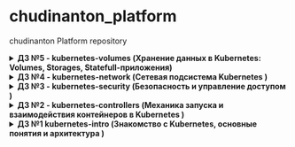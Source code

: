 # chudinanton_platform
chudinanton Platform repository
<details>
<summary> <b>ДЗ №5 - kubernetes-volumes (Хранение данных в Kubernetes: Volumes, Storages, Statefull-приложения)</b></summary>

- [x] Основное ДЗ

- [x] Дополнительно ДЗ


### <b>Основное задание  - StatefulSet с Minio </b>
Развернул Minio и сделали headless service для него

### <b>Дополнительное задание - использование secrets</b> 
Убрал секреты в secret для не явного их хранения в манифесте StatefulSet
Зашифровал credentials.yaml через ansible-vault


</details>
<details>
<summary> <b>ДЗ №4 - kubernetes-network (Сетевая подсистема Kubernetes )</b></summary>

- [x] Основное ДЗ

- [x] Дополнительно ДЗ №1

- [x] Дополнительно ДЗ №2

- [x] Дополнительно ДЗ №3

Minikube развернут так (дабы нормально функционировала маршрутизация): 
https://minikube.sigs.k8s.io/docs/drivers/vmware/

Плюс установлен Vmware Fusion.
Добавил маршрут:
<pre>
sudo route -n add 172.17.255.0/24 192.168.153.2
</pre>

### <b>Основное задание 1 - ClusterIP </b>

Удобны в тех случаях, когда:
- Нам не надо подключаться к конкретному поду сервиса
- Нас устраивается случайное расределение подключений между подами
- Нам нужна стабильная точка подключения к сервису, независимая от
подов, нод и DNS-имен

Например:
- Подключения клиентов к кластеру БД (multi-read) или хранилищу
- Простейшая (не совсем, use IPVS, Luke) балансировка нагрузки внутри
кластера

### <b>Основное задание 2 - Включение IPVS </b>

Что такое IPVS
IPVS (IP Virtual Server) реализует балансировку нагрузки на транспортном уровне, обычно называемую коммутацией LAN уровня 4, как часть ядра Linux.

IPVS работает на хосте и действует как балансировщик нагрузки перед кластером реальных серверов. IPVS может направлять запросы для служб на основе TCP и UDP к реальным серверам и заставлять службы реальных серверов отображаться как виртуальные службы на одном IP-адресе.

IPVS против IPTABLES
Режим IPVS был представлен в Kubernetes v1.8, идет бета-версия в v1.9 и GA в v1.11. Режим IPTABLES был добавлен в v1.1 и стал рабочим режимом по умолчанию, начиная с v1.2. И IPVS, и IPTABLES основаны на netfilter. Различия между режимами IPVS и IPTABLES заключаются в следующем:

IPVS обеспечивает лучшую масштабируемость и производительность для больших кластеров.

IPVS поддерживает более сложные алгоритмы балансировки нагрузки, чем IPTABLES (наименьшая нагрузка, наименьшее количество соединений, местонахождение, взвешенное значение и т. Д.).

IPVS поддерживает проверку работоспособности сервера, повторные попытки подключения и т. Д.

Полезная команда в toolbox внутри ВМ
<pre>
ipvsadm --list -n
</pre>

### <b>Основное задание 3 - Установка MetalLB</b>

MetalLB позволяет запустить внутри кластера L4-балансировщик,
который будет принимать извне запросы к сервисам и раскидывать их
между подами.


- Cделал Load balancer web-svc-lb для web с опубликованным 80-м портом
<pre>
#kubectl describe svc web-svc-lb                                                                      
Name:                     web-svc-lb
Namespace:                default
Labels:                   <none>
Annotations:              <none>
Selector:                 app=web
Type:                     LoadBalancer
IP:                       10.107.131.31
LoadBalancer Ingress:     172.17.255.1
Port:                     <unset>  80/TCP
TargetPort:               8000/TCP
NodePort:                 <unset>  32546/TCP
Endpoints:                172.17.0.6:8000,172.17.0.7:8000,172.17.0.8:8000
Session Affinity:         None
External Traffic Policy:  Cluster
Events:                   <none>
</pre>
Присвоен ip <b>172.17.255.1</b>
- Добавили маршрут к сети в миникубе
- Проверил работоспособность 

### <b>Дополнительное задание №1 - DNS через MetalLB</b> 
- Сделаны два манифеста coredns-tcp-svc-lb.yaml и coredns-udp-svc-lb.yaml где создаются сервисы со статичным ip <b>172.17.255.10</b> в ns kube-system с kube-dns

Документация по шарингу сервиса на одном ip:

https://metallb.universe.tf/usage/#ip-address-sharing

Необходимо использовать 
<pre>
annotations:
    metallb.universe.tf/allow-shared-ip
</pre>

<pre>
# nslookup kubernetes.default.svc.cluster.local 172.17.255.10
Server:         172.17.255.10
Address:        172.17.255.10:53


Name:   kubernetes.default.svc.cluster.local
Address: 10.96.0.1
</pre>


### <b>Основное задание 4 - Cоздаем "коробочный" Ingress контроллер ingress-nginx и proxy сервиса</b>
- Cоздание ingress-nginx
<pre>
#NAME                                            READY   STATUS      RESTARTS   AGE
pod/ingress-nginx-admission-create-7wv4g        0/1     Completed   0          154m
pod/ingress-nginx-admission-patch-t74r2         0/1     Completed   2          154m
pod/ingress-nginx-controller-659dbc6d66-cp52k   1/1     Running     0          154m

NAME                                         TYPE           CLUSTER-IP      EXTERNAL-IP    PORT(S)                      AGE
service/ingress-nginx                        LoadBalancer   10.96.166.218   172.17.255.2   80:30186/TCP,443:30268/TCP   123m
service/ingress-nginx-controller             NodePort       10.105.35.255   <none>         80:31611/TCP,443:31004/TCP   154m
service/ingress-nginx-controller-admission   ClusterIP      10.110.6.221    <none>         443/TCP                      154m

NAME                                       READY   UP-TO-DATE   AVAILABLE   AGE
deployment.apps/ingress-nginx-controller   1/1     1            1           154m

NAME                                                  DESIRED   CURRENT   READY   AGE
replicaset.apps/ingress-nginx-controller-659dbc6d66   1         1         1       154m

NAME                                       COMPLETIONS   DURATION   AGE
job.batch/ingress-nginx-admission-create   1/1           8s         154m
job.batch/ingress-nginx-admission-patch    1/1           24s        154m
</pre>

Для ingress-nginx присвоен ip <b>172.17.255.2</b>

- <b>Подключение приложение Web к Ingress (Создание Headless-сервиса)</b>

Ingress-контроллер не требует ClusterIP для балансировки
трафика
Список узлов для балансировки заполняется из ресурса Endpoints
нужного сервиса (это нужно для "интеллектуальной" балансировки,
привязки сессий и т.п.)
Поэтому мы можем использовать headless-сервис для нашего вебприложения.

Смотрим на различия в ClusterIP для опубликованного headless-сервиса:
<pre>
#kubectl get service/web-svc-cip                                                                    
NAME          TYPE        CLUSTER-IP      EXTERNAL-IP   PORT(S)   AGE
web-svc-cip   ClusterIP   10.109.149.24   <none>        80/TCP    48s
#kubectl get service/web-svc                                                                         
NAME      TYPE        CLUSTER-IP   EXTERNAL-IP   PORT(S)   AGE
web-svc   ClusterIP   None         <none>        80/TCP    106m
</pre>

Ошибка:
<pre>
Error from server (InternalError): error when creating "web-ingress.yaml": Internal error occurred: failed calling webhook "validate.nginx.ingress.kubernetes.io": an error on the server ("") has prevented the request from succeeding
</pre>

Решение ошибки:
https://stackoverflow.com/questions/61365202/nginx-ingress-service-ingress-nginx-controller-admission-not-found

- <b>Создание правил Ingress, настройка ingress-прокси</b>
<pre>
networking.k8s.io/v1beta1 уже устарела о чем выводится предупреждение
Warning: networking.k8s.io/v1beta1 Ingress is deprecated in v1.19+, unavailable in v1.22+; use networking.k8s.io/v1 Ingress
Лучше сразу делать на networking.k8s.io/v1 чуть изменив манифест
</pre>

Просмотр созданного правила:
<pre>
#kubectl describe ingress/web
Name:             web
Namespace:        default
Address:          192.168.153.2
Default backend:  default-http-backend:80 (<error: endpoints "default-http-backend" not found>)
Rules:
  Host        Path  Backends
  ----        ----  --------
  *           
              /web   web-svc:8000 (172.17.0.3:8000,172.17.0.4:8000,172.17.0.5:8000)
Annotations:  nginx.ingress.kubernetes.io/rewrite-target: /
Events:       <none>
</pre>
Заметим что есть ошибка (error: endpoints "default-http-backend" not found)

### <b>Дополнительное задание №2 - Ingress для Dashboard</b>

Install

To deploy Dashboard, execute following command:
<pre>
$ kubectl apply -f https://raw.githubusercontent.com/kubernetes/dashboard/v2.3.1/aio/deploy/recommended.yaml
</pre>
Создан dashboard-ingress.yaml методом гугления на 443 порту. Иначе не будет работать авторизация.

Используем аннотацию:
<pre>
nginx.ingress.kubernetes.io/backend-protocol: "HTTPS"
</pre>

Cервис становится доступным по следующей ссылке:
<pre>
https://172.17.255.2/dashboard/
</pre>

Авторизация:
<pre>
https://github.com/kubernetes/dashboard/blob/master/docs/user/access-control/creating-sample-user.md
</pre>

### <b>Дополнительное задание №3 - Canary для Ingress</b>
Что нам нужно сделать?
- Создаем Deployment <b>prod</b> с нужным нам приложением.
- Создаем Headless-сервис svc-prod с app <b>prod</b> с соответсвующими портами
- Делаем Ingress правило для svc-prod
Проверяем:
<pre>
curl http://172.17.255.2/production
</pre>

- Создаем Deployment <b>canary</b> с нужным нам приложением и replicas: 1  на то она и canary
- Создаем Headless-сервис svc-canary с app <b>canary</b> с соответсвующими портами
- Создаем Ingress правило для svc-canary используя в аннотации canary-by-header и canary-by-header-value:

<pre>
  annotations:
    ... 
    nginx.ingress.kubernetes.io/canary: "true"
    nginx.ingress.kubernetes.io/canary-by-header: "canary" 
    nginx.ingress.kubernetes.io/canary-by-header-value: "true"
    ...
</pre>
др. МАН:

https://kubernetes.github.io/ingress-nginx/user-guide/nginx-configuration/annotations/#canary

Поверяем:
<pre>
#for i in $(seq 1 10); do curl -s -H "canary: true" http://172.17.255.2/production | grep "HOSTNAME="; done
export HOSTNAME='canary-7ccb57755d-dtg4z'
export HOSTNAME='canary-7ccb57755d-dtg4z'
export HOSTNAME='canary-7ccb57755d-dtg4z'
export HOSTNAME='canary-7ccb57755d-dtg4z'
export HOSTNAME='canary-7ccb57755d-dtg4z'
export HOSTNAME='canary-7ccb57755d-dtg4z'
export HOSTNAME='canary-7ccb57755d-dtg4z'
export HOSTNAME='canary-7ccb57755d-dtg4z'
export HOSTNAME='canary-7ccb57755d-dtg4z'
export HOSTNAME='canary-7ccb57755d-dtg4z'

Если используем веса:
...
    nginx.ingress.kubernetes.io/canary: "true"
    nginx.ingress.kubernetes.io/canary-weight: "50"
....

#for i in $(seq 1 10); do curl -s http://172.17.255.2/production | grep "HOSTNAME="; done 
export HOSTNAME='canary-7ccb57755d-dtg4z'
export HOSTNAME='canary-7ccb57755d-dtg4z'
export HOSTNAME='prod-7978c597c-8qsfc'
export HOSTNAME='prod-7978c597c-8qsfc'
export HOSTNAME='prod-7978c597c-7zg2m'
export HOSTNAME='canary-7ccb57755d-dtg4z'
export HOSTNAME='canary-7ccb57755d-dtg4z'
export HOSTNAME='canary-7ccb57755d-dtg4z'
export HOSTNAME='prod-7978c597c-7zg2m'
export HOSTNAME='prod-7978c597c-vhksb'
</pre>
</details>

<details>
<summary>
<b>ДЗ №3 - kubernetes-security (Безопасность и управление доступом )</b>
</summary>

- [x] Основное ДЗ

### <b>Основное задание 1</b>
- Создать Service Account bob, дать ему роль admin в рамках всего кластера
- Создать Service Account dave без доступа к кластеру

<pre>
#Посмотреть имя токена у bob
kubectl get serviceaccounts bob -o yaml
kubectl describe serviceaccounts bob
Вытащить и декодировать токен сервис аккаунта bob
kubectl get secret bob-token-rv77h -o "jsonpath={.data.token}" | base64 -D
</pre>
Конфигурационный файл доступу к кластеру получается токой (client-key-data берем из kubectl get secret bob-token-rv77h -o yaml):
<pre>
apiVersion: v1
clusters:
- cluster:
- cluster:
    certificate-authority-data:
    ....
    server: https://127.0.0.1:65082
  name: kind-kind
contexts:
- context:
    cluster: kind-kind
    user: kind-bob
  name: kind-bob
- context:
    cluster: kind-kind
    user: kind-dave
  name: kind-dave
- context:
    cluster: kind-kind
    user: kind-kind
  name: kind-kind
current-context: kind-bob
kind: Config
preferences: {}
users:
- name: kind-bob
  user:
    client-key-data: 
    .....
    token: 
    .....
- name: kind-kind
  user:
    client-certificate-data: 
    .....
    client-key-data: 
    .....
- name: kind-dave
  user:
    client-key-data: 
    .....
    token: 
    ..... 
</pre>

Результат:
<pre>
(kind-bob # N/A) antonchudin@mir ~# kubectl config use-context kind-bob                                                                      
Switched to context "kind-bob".
(kind-bob # N/A) antonchudin@mir ~# kubectl get nodes                                                                                                     
Error from server (Forbidden): nodes is forbidden: User "system:serviceaccount:default:bob" cannot list resource "nodes" in API group "" at the cluster scope
(kind-bob # N/A) antonchudin@mir ~# kubectl get pods                                                                          
NAME                              READY   STATUS    RESTARTS   AGE
frontend-5776587b79-g2slw         1/1     Running   0          28h
frontend-5776587b79-g79cw         1/1     Running   0          28h
frontend-5776587b79-r9kn6         1/1     Running   0          28h
paymentservice-7bc7f8b757-hm25q   1/1     Running   0          28h
paymentservice-7bc7f8b757-wl4ss   1/1     Running   0          28h
paymentservice-7bc7f8b757-xpt9b   1/1     Running   0          28h

(kind-kind # N/A) antonchudin@mir ~# kubectl config use-context kind-dave                                                                                 
Switched to context "kind-dave".
(kind-dave # N/A) antonchudin@mir ~# kubectl get nodes                                                                                                    
error: You must be logged in to the server (Unauthorized)
(kind-dave # N/A) antonchudin@mir ~# kubectl get pods                                                                          
error: You must be logged in to the server (Unauthorized)
(kind-dave # N/A) antonchudin@mir ~# cat .kube/config  

Или так
(kind-kind # ) antonchudin@mir ~# kubectl auth can-i get pods -A --as system:serviceaccount:default:bob 
yes
(kind-kind # ) antonchudin@mir ~# kubectl auth can-i get pods -A --as system:serviceaccount:default:dave
no
</pre>

### <b>Основное задание 2</b>
- Создать Namespace prometheus
- Создать Service Account carol в этом Namespace
- Дать всем Service Account в Namespace prometheus возможность делать get, list, watch в отношении Pods всего кластера
<pre>
(kind-kind # ) antonchudin@mir ~# kubectl auth can-i get pods --as system:serviceaccount:prometheus:carol 
yes
(kind-kind # ) antonchudin@mir ~# kubectl auth can-i delete pods --as system:serviceaccount:prometheus:carol
no
(kind-kind # ) antonchudin@mir ~# kubectl auth can-i watch pods --as system:serviceaccount:prometheus:carol
yes
</pre>

### <b>Основное задание 3</b>
- Создать Namespace dev
- Создать Service Account jane в Namespace dev
- Дать jane роль admin в рамках Namespace dev
- Создать Service Account ken в Namespace dev
- Дать ken роль view в рамках Namespace dev

<pre>
(kind-kind # ) antonchudin@mir ~# kubectl auth can-i get pods -A --as system:serviceaccount:dev:jane
no
(kind-kind # ) antonchudin@mir ~# kubectl auth can-i get pods -n dev --as system:serviceaccount:dev:jane
yes
(kind-kind # N/A) antonchudin@mir ~# kubectl auth can-i get pods -n dev --as system:serviceaccount:dev:ken                                                
yes
(kind-kind # N/A) antonchudin@mir ~# kubectl auth can-i delete pods -n dev --as system:serviceaccount:dev:ken                                             
no
(kind-kind # N/A) antonchudin@mir ~# kubectl auth can-i delete pods -n dev --as system:serviceaccount:dev:jane
yes
</pre>
</details>
<details>
<summary>
<b>ДЗ №2 - kubernetes-controllers (Механика запуска и взаимодействия контейнеров в Kubernetes )</b></summary>

- [x] Основное ДЗ

- [x] Дополнительно ДЗ №1

- [x] Дополнительно ДЗ №2

- [x] Дополнительно ДЗ №3

### <b>Основное задание</b>

- Установка kind и поднятие кластера
<pre>
#brew install kind
#cat kind-config.yaml
kind: Cluster
apiVersion: kind.x-k8s.io/v1alpha4
nodes:
- role: control-plane
- role: control-plane
- role: control-plane
- role: worker
- role: worker
- role: worker
#kind create cluster --config kind-config.yaml

</pre>

- Изучение ReplicaSet контроллера
- Разворот frontend в ReplicaSet
<pre>
Контроллер ReplicaSet не позволяет проводить обновление pod'ов при изменении манифеста. Для развертывания и обновления приложения лучше использовать Deployment
</pre>
- Изучение контроллера Deployment
- Сборка Docker образов paymentservice
- Разворот paymentservice с помощью Deployment
- Обновление Deployment paymentservice и Rollback
- Изучение readinessProbe

### <b>Дополнительное задание №1</b>
- Написание двух стратегий обновления Deployment: Аналог blue-green и Reverse Rolling Update
### <b>Дополнительное задание №2</b>
- Изучение DaemonSet на примере Node Exporter и разворот на worker нодах c namespace monitoring
<pre>
Воспользовался готовым решением:
https://github.com/prometheus-operator/kube-prometheus/tree/main/manifests
</pre>
### <b>Дополнительное задание №3</b>
- Развернул Node Exporter на мастерах используя соответствующий допуск самому поду:
<pre>
      tolerations:
      - key: node-role.kubernetes.io/master
        operator: "Exists"
        effect: NoSchedule
</pre>

Результат:
<pre>
#kubectl get all -n monitoring                                                                          
NAME                      READY   STATUS    RESTARTS   AGE
pod/node-exporter-g5vrh   2/2     Running   0          2m11s
pod/node-exporter-gsbxs   2/2     Running   0          2m11s
pod/node-exporter-jmg2f   2/2     Running   0          2m11s
pod/node-exporter-tzwjv   2/2     Running   0          2m12s
pod/node-exporter-wmg7g   2/2     Running   0          2m11s
pod/node-exporter-xhp59   2/2     Running   0          2m11s

NAME                    TYPE        CLUSTER-IP   EXTERNAL-IP   PORT(S)    AGE
service/node-exporter   ClusterIP   None         <none>        9100/TCP   2m12s

NAME                           DESIRED   CURRENT   READY   UP-TO-DATE   AVAILABLE   NODE SELECTOR            AGE
daemonset.apps/node-exporter   6         6         6       6            6           kubernetes.io/os=linux   2m12s
</pre>
</details>

<details>
<summary>
<b>ДЗ №1 kubernetes-intro (Знакомство с Kubernetes, основные понятия и архитектура )</b></summary>

- [x] Основное ДЗ

- [x] Дополнительно ДЗ №1

### <b>Основное задание</b>

- Подготовка репозитория для выполнения ДЗ. (travis + служебные файлы)

Настройка локального окружения:
- Установка kubectl
- Установка Minikube & Запуск Minikube  (использую драйвер docker, иначе есть проблема с днс, не скачиваются образы с dockerhub)
<pre>
minikube start --driver=docker
</pre>
- Dashboard & k9s
- Изучение задания по автовостановлению системны подов после удаления.

Ответ:
<pre>
kube-scheduler, kube-controller-manager, kube-apiserver, etcd стартует благодаря kubelet, они описаны в манифестах /etc/kubernetes/manifests
Где в частности есть и проверки состояния livenessProbe

Документация:
https://kubernetes.io/docs/concepts/workloads/pods/#static-pods

coredns запущен как Deployments c ReplicaSet
Документация:
https://kubernetes.io/docs/concepts/workloads/controllers/deployment/

kube-proxy запусскается как DaemonSet и перезапускается/запускатеся автоматически на каждой ноде.
Документация:
https://kubernetes.io/docs/concepts/workloads/controllers/daemonset/
</pre>
- Генерация Dockerfile из nginx:latest + загрузка Docker Hub
- Написание web-pod.yaml манифеста для запуска Pod web из созданного Dockerfile лежащего на Docker Hub
- Ознакомление с базовым траблшутингом для Pod
- Добавление Init контейнера генерирующий страницу index.html.
- Подключение Volumes
- Запуск приложения

Проверка работы приложения:
<pre>
kubectl port-forward --address 0.0.0.0 pod/web 8000:8000
</pre>

- Установка и настройка kube-forwarder для удобства
- Генерация frontend Dockerfile загрузка на Docker Hub
- Изучение ad-hoc режима

### <b>Дополнительное задание Hipster Shop frontend</b>
- Добавляем недостающие env необходимые для работы.
- В результате, после применения исправленного манифеста pod
frontend должен находиться в статусе Running
</details>
